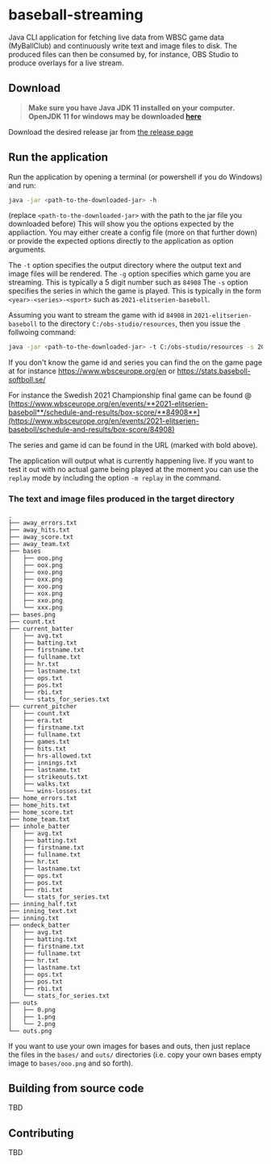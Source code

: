 # baseball-streaming
Java CLI application for fetching live data from WBSC game data (MyBallClub) and continuously write text and image files to disk.
The produced files can then be consumed by, for instance, OBS Studio to produce overlays for a live stream.


## Download

> **Make sure you have Java JDK 11 installed on your computer. OpenJDK 11 for windows may be downloaded [here](https://docs.microsoft.com/en-us/java/openjdk/download)**

Download the desired release jar from [the release page](https://github.com/keero/baseball-streaming/releases)


## Run the application

Run the application by opening a terminal (or powershell if you do Windows) and run:

```bash
java -jar <path-to-the-downloaded-jar> -h
```

(replace `<path-to-the-downloaded-jar>` with the path to the jar file you downloaded before)
This will show you the options expected by the appliaction. You may either create a config file (more on that further down) or provide the expected options directly to the application as option arguments.

The `-t` option specifies the output directory where the output text and image files will be rendered.
The `-g` option specifies which game you are streaming. This is typically a 5 digit number such as `84908`
The `-s` option specifies the series in which the game is played. This is typically in the form `<year>-<series>-<sport>` such as `2021-elitserien-baseboll`.

Assuming you want to stream the game with id `84908` in `2021-elitserien-baseboll` to the directory `C:/obs-studio/resources`, then you issue the follwoing command:

```bash
java -jar <path-to-the-downloaded-jar> -t C:/obs-studio/resources -s 2021-elitserien-baseboll -g 84908
```

If you don't know the game id and series you can find the on the game page at for instance https://www.wbsceurope.org/en or https://stats.baseboll-softboll.se/

For instance the Swedish 2021 Championship final game can be found @ [https://www.wbsceurope.org/en/events/**2021-elitserien-baseboll**/schedule-and-results/box-score/**84908**](https://www.wbsceurope.org/en/events/2021-elitserien-baseboll/schedule-and-results/box-score/84908)

The series and game id can be found in the URL (marked with bold above).

The application will output what is currently happening live. If you want to test it out with no actual game being played at the moment you can use the `replay` mode by including the option `-m replay` in the command.

### The text and image files produced in the target directory

```
.
├── away_errors.txt
├── away_hits.txt
├── away_score.txt
├── away_team.txt
├── bases
│   ├── ooo.png
│   ├── oox.png
│   ├── oxo.png
│   ├── oxx.png
│   ├── xoo.png
│   ├── xox.png
│   ├── xxo.png
│   └── xxx.png
├── bases.png
├── count.txt
├── current_batter
│   ├── avg.txt
│   ├── batting.txt
│   ├── firstname.txt
│   ├── fullname.txt
│   ├── hr.txt
│   ├── lastname.txt
│   ├── ops.txt
│   ├── pos.txt
│   ├── rbi.txt
│   └── stats_for_series.txt
├── current_pitcher
│   ├── count.txt
│   ├── era.txt
│   ├── firstname.txt
│   ├── fullname.txt
│   ├── games.txt
│   ├── hits.txt
│   ├── hrs-allowed.txt
│   ├── innings.txt
│   ├── lastname.txt
│   ├── strikeouts.txt
│   ├── walks.txt
│   └── wins-losses.txt
├── home_errors.txt
├── home_hits.txt
├── home_score.txt
├── home_team.txt
├── inhole_batter
│   ├── avg.txt
│   ├── batting.txt
│   ├── firstname.txt
│   ├── fullname.txt
│   ├── hr.txt
│   ├── lastname.txt
│   ├── ops.txt
│   ├── pos.txt
│   ├── rbi.txt
│   └── stats_for_series.txt
├── inning_half.txt
├── inning_text.txt
├── inning.txt
├── ondeck_batter
│   ├── avg.txt
│   ├── batting.txt
│   ├── firstname.txt
│   ├── fullname.txt
│   ├── hr.txt
│   ├── lastname.txt
│   ├── ops.txt
│   ├── pos.txt
│   ├── rbi.txt
│   └── stats_for_series.txt
├── outs
│   ├── 0.png
│   ├── 1.png
│   └── 2.png
└── outs.png
```

If you want to use your own images for bases and outs, then just replace the files in the `bases/` and `outs/` directories (i.e. copy your own bases empty image to `bases/ooo.png` and so forth).

## Building from source code

TBD

## Contributing

TBD